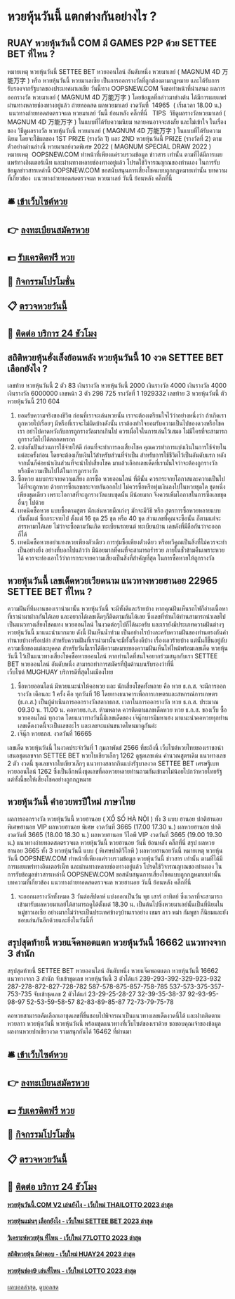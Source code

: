 # หวยหุ้นวันนี้ แตกต่างกันอย่างไร ?
## RUAY หวยหุ้นวันนี้ COM มี GAMES P2P ด้วย SETTEE BET ที่ไหน ?
หมายเหตุ หวยหุ้นวันนี้ SETTEE BET หวยออนไลน์ อันดับหนึ่ง หวยมาเลย์ ( MAGNUM 4D 万能万字 ) หรือ หวยหุ้นวันนี้ หวยมาเลเซีย เป็นการออกรางวัลที่ถูกต้องตามกฎหมาย และได้รับการรับรองจากรัฐบาลของประเทศมาเลเชีย
วันนี้ทาง OOPSNEW.COM จึงขอทำหน้าที่นำเสนอ ผลการออกรางวัล หวยมาเลย์ ( MAGNUM 4D 万能万字 ) โดยข้อมูลที่กล่าวมาข่างต้น ได้มีการเผยแพร่ผ่านทางหลายช่องทางอยู่แล้ว
ถ่ายทอดสด ผลหวยมาเลย์ งวดวันที่  14965  ( เริ่มเวลา 18.00 น.)
 แนวทางถ่ายทอดสดตรวจผล หวยมาเลย์ วันนี้ ย้อนหลัง คลิ๊กที่นี่  
TIPS  วิธีดูผลรางวัลหวยมาเลย์ ( MAGNUM 4D 万能万字 ) ในแบบที่ได้รับความนิยม
หลายคนอาจจะสงสัย และไม่เข้าใจ ในเรื่องของ วิธีดูผลรางวัล หวยหุ้นวันนี้ หวยมาเลย์ ( MAGNUM 4D 万能万字 ) ในแบบที่ได้รับความนิยม โดยจะใช้ผลของ 1ST PRIZE (รางวัล 1) และ 2ND หวยหุ้นวันนี้ PRIZE (รางวัลที่ 2) ตามตัวอย่างด่านล่างนี้
หวยมาเลย์งวดพิเศษ 2022 ( MAGNUM SPECIAL DRAW 2022 )
หมายเหตุ  OOPSNEW.COM ทำหน้าที่เพียงแค่รวบรวมข้อมูล ข่าวสาร เท่านั้น ตามที่ได้มีการเผยแพร่ทางอินเตอร์เน็ท และผ่านทางหลายช่องทางอยู่แล้ว โปรดใช้วิจารณญาณของท่านเอง ในการรับข้อมูลข่าวสารเหล่านี้ OOPSNEW.COM ขอสนับสนุนการเสี่ยงโชคแบบถูกกฎหมายเท่านั้น
บทความที่เกี่ยวข้อง
 แนวทางถ่ายทอดสดตรวจผล หวยมาเลย์ วันนี้ ย้อนหลัง คลิ๊กที่นี่  

## 🛎 [เข้าเว็บไซต์หวย](https://bit.ly/3BG5bNw)
## 👉 [ลงทะเบียนสมัครหวย](https://bit.ly/3BG5bNw)
## 💵 [รับเครดิตฟรี หวย](https://bit.ly/3C3mvgS)
## 👑 [กิจกรรมโปรโมชั่น](https://bit.ly/3C3mvgS)
## 📋 [ตรวจหวยวันนี้](https://bit.ly/3C3mvgS)
## 📱 [ติดต่อ บริการ 24 ชัวโมง](https://bit.ly/3C3mvgS)

## สถิติหวยหุ้นฮั่งเส็งย้อนหลัง หวยหุ้นวันนี้ 10 งวด SETTEE BET เลือกยังไง ?
เลขท้าย หวยหุ้นวันนี้ 2 ตัว 83
เงินรางวัล หวยหุ้นวันนี้ 2000
เงินรางวัล 4000
เงินรางวัล 4000
เงินรางวัล 6000000
เลขหน้า 3 ตัว 298 725
รางวัลที่ 1 1929332
เลขท้าย 3 หวยหุ้นวันนี้ ตัว หวยหุ้นวันนี้ 210 604
1. ยอมรับความจริงของชีวิต ก่อนที่เราจะเล่นหวยนั้น เราจะต้องเตรียมใจไว้ว่าอย่างหนึ่งว่า ถ้าเกิดเราถูกหวยไปเรื่อยๆ มีหรือที่เราจะไม่ผิดบ้างดังนั้น เราต้องทำใจยอมรับความเป็นไปของดวงหรือโชคเรา อย่าไปคาดหวังกับการถูกรางวัลมากเกินไป ควรเผื่อใจในการเล่นไว้เสมอ ไม่มีใครที่จะสามารถถูกรางวัลไปได้ตลอดหรอก
2. แบ่งสันปันส่วนการใช้จ่ายให้ดี ก่อนที่จะทำการลงเสี่ยงโชค คุณควรทำการแบ่งเงินในการใช้จ่ายในแต่ละครั้งก่อน โดยจะต้องเก็บเงินไว้สำหรับส่วนที่จำเป็น สำหรับการใช้ชีวิตไว้เป็นอันดับแรก หลังจากนั้นก็ค่อยนำเงินส่วนที่จะนำไปเสี่ยงโชค มาแล้วเลือกเลขเด็ดที่เรามั่นใจว่าจะต้องถูกรางวัล หรือมีความเป็นไปได้ในการถูกรางวัล
3. ซื้อหวย แบบกระจายความเสี่ยง การซื้อ หวยออนไลน์ ที่ดีนั้น ควรกระจายโอกาสและความเป็นไปได้ที่จะถูกหวย ด้วยการซื้อเลขกระจายกันออกไป ไม่ควรซื้อหรือทุ่มเงินลงไปในหวยชุดใด ชุดหนึ่ง เพียงชุดเดียว เพราะโอกาสที่จะถูกรางวัลแบบชุดนั้น มีน้อยมาก จึงควรเพิ่มโอกาสในการซื้อเลขชุดอื่นๆ ไปด้วย
4. เทคนิคซื้อหวย แบบซื้อตามสูตร นักเล่นหวยมือเก่งๆ มักจะมีวิธี หรือ สูตรการซื้อหวยหลายแบบ เริ่มตั้งแต่ ซื้อกระจายไป ตั้งแต่ 16 ชุด 25 ชุด หรือ 40 ชุด ส่วนเลขที่คุณจะซื้อนั้น ก็ตามแต่จะสรรหามาได้เลย ไม่ว่าจะซื้อตามวันเกิด ทะเบียนรถยนต์ ทะเบียนบ้าน เลขดังที่มีลือกันว่าจะออกก็ได้
5. เทคนิคซื้อหวยอย่าแทงหวยเพียงตัวเดียว การทุ่มซื้อเพียงตัวเดียว หรือทวีคูณเป็นสิ่งที่ไม่ควรจะทำเป็นอย่างยิ่ง อย่างที่บอกไปแล้วว่า มีน้อยมากที่คนที่จะสามารถร่ำรวย ภายในชั่วข้ามคืนเพราะหวยได้ ควรจะท่องเอาไว้ว่าการกระจายความเสี่ยงเป็นสิ่งที่สำคัญที่สุด ในการซื้อหวยให้ถูกรางวัล

## หวยหุ้นวันนี้ เลขเด็ดหวยเวียดนาม แนวทางหวยฮานอย 22965 SETTEE BET ที่ไหน ?
ความฝันที่ทีมงานของเรานำมานั้น หวยหุ้นวันนี้ จะมีทั้งดีและร้ายบ้าง หากคุณฝันเห็นรถไฟก็อ่านเนื้อหาที่เรานำมาฝากกันได้เลย และอยากได้เลขเด็ดๆก็ติดตามกันได้เลย ซึ่งเลขที่ท่านได้ท่านสามารถนำเลขไปเป็นแนวทางเสี่ยงโชคแทง หวยออนไลน์ ในงวดต่อๆไปก็ได้นะครับ และเรายังมีประเภทความฝันต่างๆ หวยหุ้นวันนี้ มาแนะนำมากมาย ดังนี้
ฝันเห็นน้ำท่วม เป็นอย่างไรบ้างละครับความฝันของท่านตรงกันคำทำนายบ้างหรือเปล่า สำหรับความฝันที่เรานำมานั้นจะมีทั้งเรื่องดีบ้าง เรื่องเลวร้ายบ้าง แต่นั้นก็ขึ้นอยู่กับความเชื่อของแต่ละบุคคล สำหรับวันนี้เราได้ตีความหมายของความฝันเห็นไฟไหม้พร้อมเลขเด็ด หวยหุ้นวันนี้ ไว้เป็นแนวทางเสี่ยงโชคซื้อหวยออนไลน์ หากท่านใดที่สนใจอยากร่วมสนุกกับเรา SETTEE BET หวยออนไลน์ อันดับหนึ่ง สามารถทำการสมัครที่ปุ่มด้านบนรับรองว่าที่นี่เว็บไซต์ MUGHUAY บริการดีที่สุดในเมืองไทย
1. ซื้อหวยออนไลน์ มีหวยแนะนำให้คอหวย และ นักเสี่ยงโชคทั้งหลาย คือ หวย ธ.ก.ส. จะมีการออกรางวัล เดือนละ 1 ครั้ง คือ ทุกวันที่ 16 โดยทางธนาคารเพื่อการเกษตรและสหกรณ์การเกษตร (ธ.ก.ส.) เป็นผู้ดำเนินการออกรางวัลสลากธกส. เวลาในการออกรางวัล หวย ธ.ก.ส. ประมาณ 09.30 น. 11.00 น. คอหวยธ.ก.ส. ห้ามพลาด ควรติดตามเลขเด็ดหวย หวย ธ.ก.ส. ของเว็บ ซื้อหวยออนไลน์ ทุกงวด โดยแนวทางวันนี้มีเลขเด็ดของ เจ๊นุ๊กบารมีมหาเฮง มาแนะนำคอหวยทุกท่าน เลขเด็ดงวดนี้จะเป็นเลขอะไร และเลขจะแม่นขนาดไหนมาดูกันค่ะ
2. เจ๊นุ๊ก หวยธกส. งวดวันที่ 16665

เลขเด็ด หวยหุ้นวันนี้ ในงวดประจำวันที่ 1 กุมภาพันธ์ 2566 ที่ขะถึงนี้ เว็บไซต์หวยไทยของเราขอนำเสนอชุดเลขจาก SETTEE BET หวยใบเขียวเล็กๆ 1262 ดูชุดเลขเด่น คำนวณสูตรเดิม แนวทางเลข 2 ตัว งวดนี้ ชุดเลขจากใบเขียวเล็กๆ แนวทางสลากกินแบ่งรัฐบาลงวด SETTEE BET เศรษฐีเบท หวยออนไลน์ 1262 ซึ่งเป็นอีกหนึ่งชุดเลขที่คอหวยหลายท่านถามกันเข้ามาไม่น้อยไปกว่าหวยไทยรัฐ แต่ทั้งนี้ขอให้เสี่ยงโชคอย่างถูกกฎหมาย

## หวยหุ้นวันนี้ คำอวยพรปีใหม่ ภาษาไทย
ผลการออกรางวัล หวยหุ้นวันนี้ หวยฮานอย ( XỔ SỐ HÀ NỘI ) ทั้ง 3 แบบ ฮานอย ปกติฮานอย พิเศษฮานอย VIP
ผลหวยฮานอย พิเศษ งวดวันที่ 3665 (17.00 17.30 น.)
ผลหวยฮานอย ปกติ งวดวันที่ 3665 (18.00 18.30 น.)
ผลหวยฮานอย วีไอพี VIP งวดวันที่ 3665 (19.00 19.30 น.)
 แนวทางถ่ายทอดสดตรวจผล หวยหุ้นวันนี้ หวยฮานอย วันนี้ ย้อนหลัง คลิ๊กที่นี่ 
สรุป ผลหวยฮานอย 3665 ทั้ง 3 หวยหุ้นวันนี้ แบบ ( พิเศษปกติวีไอพี ) ผลหวยฮานอยวันนี้
หมายเหตุ หวยหุ้นวันนี้ OOPSNEW.COM ทำหน้าที่เพียงแค่รวบรวมข้อมูล หวยหุ้นวันนี้ ข่าวสาร เท่านั้น ตามที่ได้มีการเผยแพร่ทางอินเตอร์เน็ท และผ่านทางหลายช่องทางอยู่แล้ว โปรดใช้วิจารณญาณของท่านเอง ในการรับข้อมูลข่าวสารเหล่านี้ OOPSNEW.COM ขอสนับสนุนการเสี่ยงโชคแบบถูกกฎหมายเท่านั้น
บทความที่เกี่ยวข้อง
แนวทางถ่ายทอดสดตรวจผล หวยฮานอย วันนี้ ย้อนหลัง คลิ๊กที่นี่
1. จะออกผลรางวัลทั้งหมด 3 วันต่อสัปดาห์ แบ่งออกเป็นวัน พุธ เสาร์ อาทิตย์ ซึ่งเวลาที่จะสามารถเข้ามารับผลหวยมาเลย์ได้สามารถดูได้ตั้งแต่ 18.30 น. เป็นต้นไปซึ่งหวยมาเลย์นั้นเป็นที่นิยมในหมู่ชาวเอเซีย อย่างมากไม่ว่าจะเป็นประเทศข้างๆบ้านเราอย่าง เขมร ลาว พม่า กัมพูชา ก็นิยมและยังชอบเล่นกันอีกด้วยและยิ่งในวันนี้ที่

## สรุปสุดท้ายนี้ หวยแจ๊คพอตแตก หวยหุ้นวันนี้ 16662 แนวทางจาก 3 สำนัก
สรุปสุดท้ายนี้ SETTEE BET หวยออนไลน์ อันดับหนึ่ง หวยแจ๊คพอตแตก หวยหุ้นวันนี้ 16662 แนวทางจาก 3 สำนัก จับเข้าชุดเลข หวยหุ้นวันนี้ 3 ตัวได้แก่
239-293-392-329-923-932
287-278-872-827-728-782
587-578-875-857-758-785
537-573-375-357-753-735
จับเข้าชุดเลข 2 ตัวได้แก่
23-29-25-28-27
32-39-35-38-37
92-93-95-98-97
52-53-59-58-57
82-83-89-85-87
72-73-79-75-78

คอหวยสามารถคัดเลือกเอาชุดเลขที่ชื่นชอบไปพิจารณาเป็นแนวทางเลขเด็ดงวดนี้ได้ และฝากติดตามหวยลาว หวยหุ้นวันนี้ หวยหุ้นวันนี้ พร้อมชุดแนวทางที่เว็บไซต์ของเราด้วย
ขอขอบคุณเจ้าของข้อมูล
ผลงานหวยปกเขียวงวด รวมสนุกกันได้ 16462 ที่ผ่านมา

## 🛎 [เข้าเว็บไซต์หวย](https://bit.ly/3BG5bNw)
## 👉 [ลงทะเบียนสมัครหวย](https://bit.ly/3BG5bNw)
## 💵 [รับเครดิตฟรี หวย](https://bit.ly/3C3mvgS)
## 👑 [กิจกรรมโปรโมชั่น](https://bit.ly/3C3mvgS)
## 📋 [ตรวจหวยวันนี้](https://bit.ly/3C3mvgS)
## 📱 [ติดต่อ บริการ 24 ชัวโมง](https://bit.ly/3C3mvgS)

#### [หวยหุ้นวันนี้.COM V2 เล่นยังไง - เว็บใหม่ THAILOTTO 2023 ล่าสุด](https://atom.io/themes/หวยหุ้นวันนี้.com%20v2%20เล่นยังไง%20-%20เว็บใหม่%20thailotto%202023%20ล่าสุด)
#### [หวยหุ้นแม่นๆ เลือกยังไง - เว็บใหม่ SETTEE BET 2023 ล่าสุด](https://atom.io/themes/หวยหุ้นแม่นๆ%20เลือกยังไง%20-%20เว็บใหม่%20settee%20bet%202023%20ล่าสุด)
#### [วิเคราะห์หวยหุ้น ที่ไหน - เว็บใหม่ 77LOTTO 2023 ล่าสุด](https://atom.io/themes/วิเคราะห์หวยหุ้น%20ที่ไหน%20-%20เว็บใหม่%2077lotto%202023%20ล่าสุด)
#### [สถิติหวยหุ้น มีคำตอบ - เว็บใหม่ HUAY24 2023 ล่าสุด](https://atom.io/themes/สถิติหวยหุ้น%20มีคำตอบ%20-%20เว็บใหม่%20huay24%202023%20ล่าสุด)
#### [หวยหุ้นช่อง9 เล่นที่ไหน - เว็บใหม่ LOTTO 2023 ล่าสุด](https://atom.io/themes/หวยหุ้นช่อง9%20เล่นที่ไหน%20-%20เว็บใหม่%20lotto%202023%20ล่าสุด)

[ผลบอลล่าสุด](https://siamsport.tv "ผลบอลล่าสุด"), [ดูบอลสด](https://siamsport.tv/ดูบอลสด "ดูบอลสด")